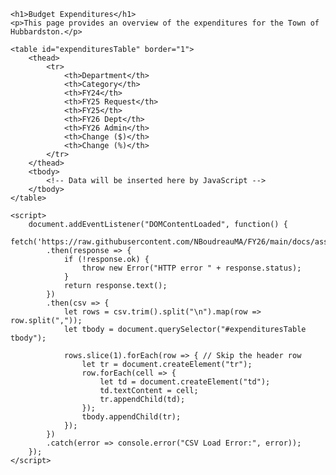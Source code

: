 <!DOCTYPE html>
<html lang="en">
<head>
    <meta charset="UTF-8">
    <meta name="viewport" content="width=device-width, initial-scale=1.0">
    <title>Budget Expenditures</title>
    <link rel="stylesheet" href="assets/css/style.css">
</head>
<body>

    <h1>Budget Expenditures</h1>
    <p>This page provides an overview of the expenditures for the Town of Hubbardston.</p>

    <table id="expendituresTable" border="1">
        <thead>
            <tr>
                <th>Department</th>
                <th>Category</th>
                <th>FY24</th>
                <th>FY25 Request</th>
                <th>FY25</th>
                <th>FY26 Dept</th>
                <th>FY26 Admin</th>
                <th>Change ($)</th>
                <th>Change (%)</th>
            </tr>
        </thead>
        <tbody>
            <!-- Data will be inserted here by JavaScript -->
        </tbody>
    </table>

    <script>
        document.addEventListener("DOMContentLoaded", function() {
            fetch('https://raw.githubusercontent.com/NBoudreauMA/FY26/main/docs/assets/budget.csv')
            .then(response => {
                if (!response.ok) {
                    throw new Error("HTTP error " + response.status);
                }
                return response.text();
            })
            .then(csv => {
                let rows = csv.trim().split("\n").map(row => row.split(","));
                let tbody = document.querySelector("#expendituresTable tbody");

                rows.slice(1).forEach(row => { // Skip the header row
                    let tr = document.createElement("tr");
                    row.forEach(cell => {
                        let td = document.createElement("td");
                        td.textContent = cell;
                        tr.appendChild(td);
                    });
                    tbody.appendChild(tr);
                });
            })
            .catch(error => console.error("CSV Load Error:", error));
        });
    </script>

</body>
</html>
